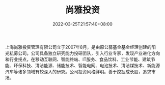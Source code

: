 ﻿---
weight: 
title: "尚雅投资"
description: "上海尚雅投资管理有限公司立于2007年8月，是由原公募基金基金经理创建的阳光私募公司"
date: 2022-03-25T21:57:40+08:00
lastmod: 2022-03-25T16:45:40+08:00
draft: false
authors: ["Metabd"]
featuredImage: "shangyatouzi.jpg"
link: ""
tags: ["投资机构","尚雅投资"]
categories: ["navigation"]
navigation: ["投资机构"]
lightgallery: true
toc: true
pinned: false
recommend: false
recommend1: false
---
上海尚雅投资管理有限公司立于2007年8月，是由原公募基金基金经理创建的阳光私募公司。公司具备独立研究能力投研团队，引入行业专家，发现产业进化方向和行业拐点，在移动互联网、智能终端、IT服务、食品饮料、工业节能、建筑节能、环保科技、清洁能源、储能技术、智能电网、电池技术、清洁煤技术、新能源汽车等诸多领域有较深入的研究。公司投资风格鲜明。善于挖掘成长股，追求市场。

